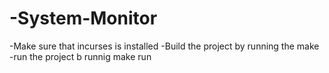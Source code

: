 # -System-Monitor
-Make sure that incurses is installed
-Build the project by running the make
-run the project b runnig make run 

